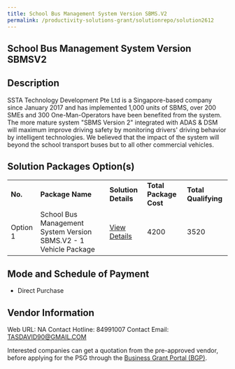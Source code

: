 ```yaml
---
title: School Bus Management System Version SBMS.V2
permalink: /productivity-solutions-grant/solutionrepo/solution2612
---
```


## School Bus Management System Version SBMSV2

## Description

SSTA Technology Development Pte Ltd is a Singapore-based company since January 2017 and has implemented 1,000 units of SBMS, over 200 SMEs and 300 One-Man-Operators have been benefited from the system. The more mature system "SBMS Version 2" integrated with ADAS & DSM will maximum improve driving safety by monitoring drivers' driving behavior by intelligent technologies. We believed that the impact of the system will beyond the school transport buses but to all other commercial vehicles.

## Solution Packages Option(s)

<table>
<tr>
<td><b>No.</b></td>
<td><b>Package Name</b></td>
<td><b>Solution Details</b></td>
<td><b>Total Package Cost</b></td>
<td><b>Total Qualifying</b></td>
</tr>
<tr>
<td>Option 1</td>
<td>School Bus Management System Version SBMS.V2 - 1 Vehicle Package</td>
<td><a href='https://www.gobusiness.gov.sg/images/psg/SSTA_Technology_20210102_Desensitised_Annex_3_Part_1.pdf'>View Details</a></td>
<td>4200</td>
<td>3520</td>
</tr>
</table>

## Mode and Schedule of Payment

 - Direct Purchase

## Vendor Information

 Web URL: NA 
Contact Hotline: 84991007 
Contact Email: TASDAVID90@GMAIL.COM 


Interested companies can get a quotation from the pre-approved vendor, before applying for the PSG through the <a href='https://www.businessgrants.gov.sg/'>Business Grant Portal (BGP)</a>.

<script src="/jquery/resize-tables.js"></script>

